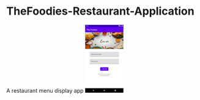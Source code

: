 # TheFoodies-Restaurant-Application
A restaurant menu  display app
<img src="images/res-1.png" width="100">

<!-- ![image1](images/res-1.png)
![image1](images/res-2.png)
![image1](images/res-3.png) -->

